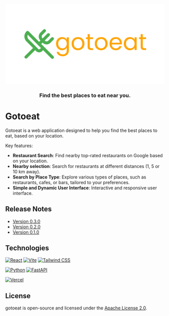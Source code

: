 <div align="center">

![Banner](./images/banner.png)

### **Find the best places to eat near you.**

</div>

# Gotoeat

Gotoeat is a web application designed to help you find the best places to eat, based on your location.

Key features:

- **Restaurant Search**: Find nearby top-rated restaurants on Google based on your location.
- **Nearby selection**: Search for restaurants at different distances (1, 5 or 10 km away).
- **Search by Place Type**: Explore various types of places, such as restaurants, cafes, or bars, tailored to your preferences. 
- **Simple and Dynamic User Interface**: Interactive and responsive user interface.


## Release Notes

- [Version 0.3.0](./release-notes/version-0.2.0.md)
- [Version 0.2.0](./release-notes/version-0.2.0.md)
- [Version 0.1.0](./release-notes/version-0.1.0.md)


## Technologies

[![React](https://img.shields.io/badge/React-61DAFB?style=for-the-badge&logo=react&logoColor=white&labelColor=101010)](https://reactjs.org/)
[![Vite](https://img.shields.io/badge/Vite-646CFF?style=for-the-badge&logo=vite&logoColor=white&labelColor=101010)](https://vitejs.dev/)
[![Tailwind CSS](https://img.shields.io/badge/Tailwind_CSS-38B2AC?style=for-the-badge&logo=tailwind-css&logoColor=white&labelColor=101010)](https://tailwindcss.com/)

[![Python](https://img.shields.io/badge/Python-yellow?style=for-the-badge&logo=python&logoColor=white&labelColor=101010)](https://python.org)
[![FastAPI](https://img.shields.io/badge/FastAPI-009688?style=for-the-badge&logo=fastapi&logoColor=white&labelColor=101010)](https://python.org)

[![Vercel](https://img.shields.io/badge/Vercel-000000?style=for-the-badge&logo=vercel&logoColor=white&labelColor=101010)](https://vercel.com/)


## License 

gotoeat is open-source and licensed under the [Apache License 2.0](LICENSE).
